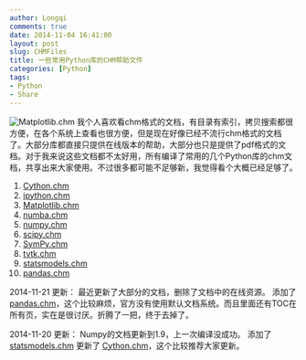 ```yaml
---
author: Longqi
comments: true
date: 2014-11-04 16:41:00
layout: post
slug: CHMFiles
title: 一些常用Python库的CHM帮助文件
categories: [Python]
tags:
- Python
- Share
---
```

![Matplotlib.chm](https://wanglongqi.github.io/public/images/chms.png)
我个人喜欢看chm格式的文档，有目录有索引，拷贝搜索都很方便，在各个系统上查看也很方便，但是现在好像已经不流行chm格式的文档了。大部分库都直接只提供在线版本的帮助，大部分也只是提供了pdf格式的文档。对于我来说这些文档都不太好用，所有编译了常用的几个Python库的chm文档，共享出来大家使用。不过很多都可能不足够新，我觉得看个大概已经足够了。

1. [Cython.chm](https://wanglongqi.github.io/public/chms/Cythondoc.chm)
1. [ipython.chm](https://wanglongqi.github.io/public/chms/ipythondoc.chm)
1. [Matplotlib.chm](https://wanglongqi.github.io/public/chms/Matplotlibdoc.chm)
1. [numba.chm](https://wanglongqi.github.io/public/chms/numbadoc.chm)
1. [numpy.chm](https://wanglongqi.github.io/public/chms/numpy.chm)
1. [scipy.chm](https://wanglongqi.github.io/public/chms/scipy.chm)
1. [SymPy.chm](https://wanglongqi.github.io/public/chms/SymPydoc.chm)
1. [tvtk.chm](https://wanglongqi.github.io/public/chms/tvtkdoc.chm)
1. [statsmodels.chm](https://wanglongqi.github.io/public/chms/statsmodelsdoc.chm)
1. [pandas.chm](https://wanglongqi.github.io/public/chms/pandas.chm)


2014-11-21 更新：
最近更新了大部分的文档，删除了文档中的在线资源。
添加了[pandas.chm](https://wanglongqi.github.io/public/chms/pandas.chm)，这个比较麻烦，官方没有使用默认文档系统。而且里面还有TOC在所有页，实在是很讨厌。折腾了一把，终于去掉了。

2014-11-20 更新：
Numpy的文档更新到1.9，上一次编译没成功。
添加了[statsmodels.chm](https://wanglongqi.github.io/public/chms/statsmodelsdoc.chm)
更新了 [Cython.chm](https://wanglongqi.github.io/public/chms/Cythondoc.chm)，这个比较推荐大家更新。
